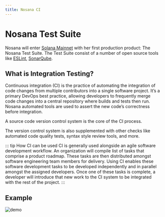```yaml
---
title: Nosana CI
---
```


# Nosana Test Suite

Nosana will enter [Solana Mainnet](https://docs.solana.com/clusters#mainnet-beta) with her first 
production product: The Nosana Test Suite.
The Test Suite consist of a number of open source tools like [ESLint](https://eslint.org/),
[SonarQube](https://www.sonarqube.org/).

## What is Integration Testing?

Continuous integration (CI) is the practice of automating the integration of code changes from multiple contributors
into a single software project.
It’s a primary DevOps best practice, allowing developers to frequently merge code changes into a central repository
where builds and tests then run.
Nosana automated tools are used to assert the new code’s correctness before integration.

A source code version control system is the core of the CI process.

The version control system is also supplemented with other checks like automated code quality tests,
syntax style review tools, and more.

::: tip How CI can be used
CI is generally used alongside an agile software development workflow.
An organization will compile list of tasks that comprise a product roadmap.
These tasks are then distributed amongst software engineering team members for delivery.
Using CI enables these software development tasks to be developed independently
and in parallel amongst the assigned developers.
Once one of these tasks is complete,
a developer will introduce that new work to the CI system to be integrated with the rest of the project.
:::

## Example 

![demo](~@assets/demo.png)
